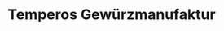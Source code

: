 ---
title: "Temperos Gewürzmanufaktur"
url: /braunschweig/temperos-gewuerzmanufaktur/
shop: Gewürze
---